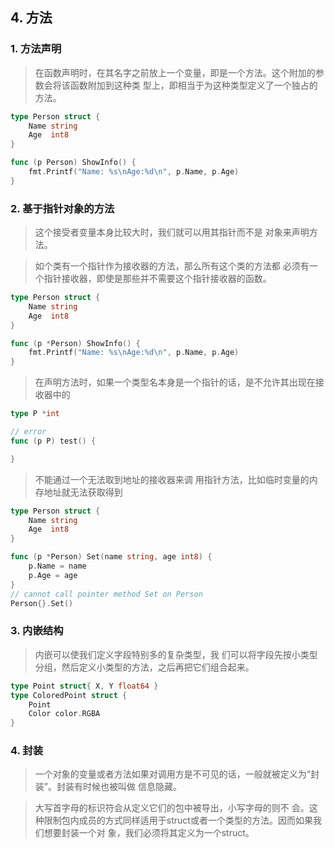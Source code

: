 ## 4. 方法

### 1. **方法声明**

> 在函数声明时，在其名字之前放上一个变量，即是一个方法。这个附加的参数会将该函数附加到这种类 型上，即相当于为这种类型定义了一个独占的方法。

```go
type Person struct {
	Name string
	Age  int8
}

func (p Person) ShowInfo() {
	fmt.Printf("Name: %s\nAge:%d\n", p.Name, p.Age)
}
```

### 2. **基于指针对象的方法**

> 这个接受者变量本身比较大时，我们就可以用其指针而不是 对象来声明方法。

> 如个类有一个指针作为接收器的方法，那么所有这个类的方法都 必须有一个指针接收器，即使是那些并不需要这个指针接收器的函数。

```go
type Person struct {
	Name string
	Age  int8
}

func (p *Person) ShowInfo() {
	fmt.Printf("Name: %s\nAge:%d\n", p.Name, p.Age)
}
```

> 在声明方法时，如果一个类型名本身是一个指针的话，是不允许其出现在接收器中的
```go
type P *int

// error
func (p P) test() {

}
```

> 不能通过一个无法取到地址的接收器来调 用指针方法，比如临时变量的内存地址就无法获取得到
```go
type Person struct {
	Name string
	Age  int8
}

func (p *Person) Set(name string, age int8) {
	p.Name = name
	p.Age = age
}
// cannot call pointer method Set on Person
Person{}.Set()
```

### 3. **内嵌结构**

> 内嵌可以使我们定义字段特别多的复杂类型，我 们可以将字段先按小类型分组，然后定义小类型的方法，之后再把它们组合起来。
```go
type Point struct{ X, Y float64 }
type ColoredPoint struct {
	Point
	Color color.RGBA
}
```

### 4. **封装**

> 一个对象的变量或者方法如果对调用方是不可见的话，一般就被定义为“封装”。封装有时候也被叫做 信息隐藏。

> 大写首字母的标识符会从定义它们的包中被导出，小写字母的则不 会。这种限制包内成员的方式同样适用于struct或者一个类型的方法。因而如果我们想要封装一个对 象，我们必须将其定义为一个struct。